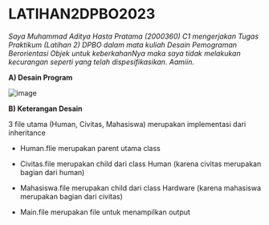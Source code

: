 # LATIHAN2DPBO2023

*Saya Muhammad Aditya Hasta Pratama (2000360) C1 mengerjakan Tugas Praktikum (Latihan 2) DPBO dalam mata kuliah Desain Pemograman Berorientasi Objek untuk keberkahanNya maka saya tidak melakukan kecurangan seperti yang telah dispesifikasikan. Aamiin.*

__A) Desain Program__

![image](https://user-images.githubusercontent.com/99590350/218919338-b20bee07-ee5d-4e90-8b26-4f9b47b4f081.png)

__B) Keterangan Desain__

3 file utama (Human, Civitas, Mahasiswa) merupakan implementasi dari inheritance

- Human.flie merupakan parent utama class
- Civitas.file merupakan child dari class Human (karena civitas merupakan bagian dari human)
- Mahasiswa.file merupakan child dari class Hardware  (karena mahasiswa merupakan bagian dari civitas)

- Main.file merupakan file untuk menampilkan output

